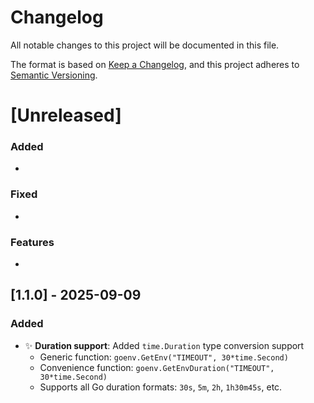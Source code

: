 # Changelog

All notable changes to this project will be documented in this file.

The format is based on [Keep a Changelog](https://keepachangelog.com/en/1.0.0/),
and this project adheres to [Semantic Versioning](https://semver.org/spec/v2.0.0.html).

# [Unreleased]
### Added
- 

### Fixed
- 

### Features
- 

## [1.1.0] - 2025-09-09

### Added
- ✨ **Duration support**: Added `time.Duration` type conversion support
  - Generic function: `goenv.GetEnv("TIMEOUT", 30*time.Second)`
  - Convenience function: `goenv.GetEnvDuration("TIMEOUT", 30*time.Second)`
  - Supports all Go duration formats: `30s`, `5m`, `2h`, `1h30m45s`, etc.